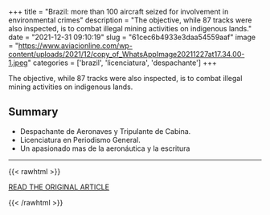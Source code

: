 +++
title = "Brazil: more than 100 aircraft seized for involvement in environmental crimes"
description = "The objective, while 87 tracks were also inspected, is to combat illegal mining activities on indigenous lands."
date = "2021-12-31 09:10:19"
slug = "61cec6b4933e3daa54559aaf"
image = "https://www.aviacionline.com/wp-content/uploads/2021/12/copy_of_WhatsAppImage20211227at17.34.00-1.jpeg"
categories = ['brazil', 'licenciatura', 'despachante']
+++

The objective, while 87 tracks were also inspected, is to combat illegal mining activities on indigenous lands.

## Summary

- Despachante de Aeronaves y Tripulante de Cabina.
- Licenciatura en Periodismo General.
- Un apasionado mas de la aeronáutica y la escritura

---

{{< rawhtml >}}
  <p class="article-category">
    <a target="_blank" href="https://www.aviacionline.com/2021/12/brazil-more-than-100-aircraft-seized-for-involvement-in-environmental-crimes/">READ THE ORIGINAL ARTICLE</a>
  </p>
{{< /rawhtml >}}
